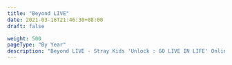 ```yaml
---
title: "Beyond LIVE"
date: 2021-03-16T21:46:30+08:00
draft: false

weight: 500
pageType: "By Year"
description: "Beyond LIVE - Stray Kids 'Unlock : GO LIVE IN LIFE' Online Concert"
---
```

